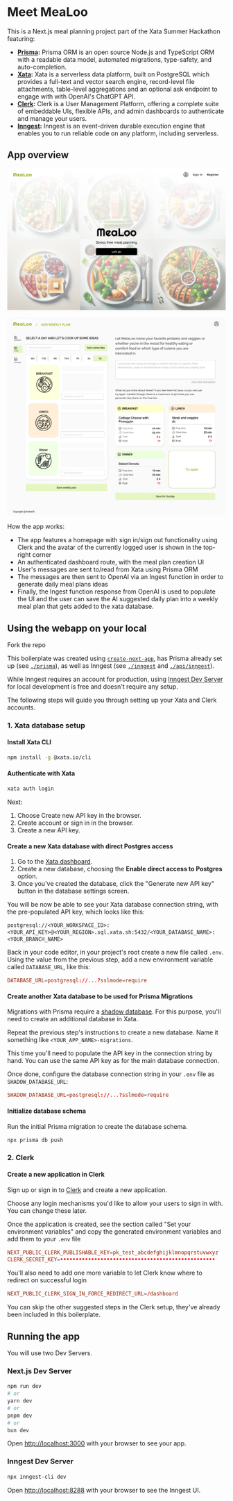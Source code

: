 # Meet MeaLoo

This is a Next.js meal planning project part of the Xata Summer Hackathon featuring:

- **[Prisma](https://www.prisma.io/docs):** Prisma ORM is an open source Node.js and TypeScript ORM with a readable data model, automated migrations, type-safety, and auto-completion.
- **[Xata](https://xata.io/docs):** Xata is a serverless data platform, built on PostgreSQL which provides a full-text and vector search engine, record-level file attachments, table-level aggregations and an optional ask endpoint to engage with with OpenAI's ChatGPT API.
- **[Clerk](https://clerk.com/docs):** Clerk is a User Management Platform, offering a complete suite of embeddable UIs, flexible APIs, and admin dashboards to authenticate and manage your users.
- **[Inngest](https://www.inngest.com/docs):** Inngest is an event-driven durable execution engine that enables you to run reliable code on any platform, including serverless.

## App overview

![This is a screenshot of a web page representing the homepage of the webapp with the title "MeaLoo" visible in the browser tab.](./home_page.jpg)

![This is a screenshot of a web page part of the webapp with the title "MeaLoo" visible in the browser tab where users can ask AI for ideas of daily meal plans that they can use to create weekly mealplans.](./add_day_plans.jpg)

How the app works:

- The app features a homepage with sign in/sign out functionality using Clerk and the avatar of the currently logged user is shown in the top-right corner
- An authenticated dashboard route, with the meal plan creation UI
- User's messages are sent to/read from Xata using Prisma ORM
- The messages are then sent to OpenAI via an Ingest function in order to generate daily meal plans ideas
- Finally, the Ingest function response from OpenAI is used to populate the UI and the user can save the AI suggested daily plan into a weekly meal plan that gets added to the xata database.

## Using the webapp on your local

Fork the repo

This boilerplate was created using [`create-next-app`](https://github.com/vercel/next.js/tree/canary/packages/create-next-app), has Prisma already set up (see [`./prisma`](./prisma)), as well as Inngest (see [`./inngest`](./inngest) and [`./api/inngest`](./api/inngest)).

While Inngest requires an account for production, using [Inngest Dev Server](https://www.inngest.com/docs/local-development) for local development is free and doesn't require any setup.

The following steps will guide you through setting up your Xata and Clerk accounts.

### 1. Xata database setup

#### Install Xata CLI

```bash
npm install -g @xata.io/cli
```

#### Authenticate with Xata

```bash
xata auth login
```

Next:

1. Choose Create new API key in the browser.
2. Create account or sign in in the browser.
3. Create a new API key.

#### Create a new Xata database with direct Postgres access

1. Go to the [Xata dashboard](https://app.xata.io/).
2. Create a new database, choosing the **Enable direct access to Postgres** option.
3. Once you've created the database, click the "Generate new API key" button in the database settings screen.

You will be now be able to see your Xata database connection string, with the pre-populated API key, which looks like this:

```
postgresql://<YOUR_WORKSPACE_ID>:<YOUR_API_KEY>@<YOUR_REGION>.sql.xata.sh:5432/<YOUR_DATABASE_NAME>:<YOUR_BRANCH_NAME>
```

<!-- REWORD -->

Back in your code editor, in your project's root create a new file called `.env`. Using the value from the previous step, add a new environment variable called `DATABASE_URL`, like this:

```conf
DATABASE_URL=postgresql://...?sslmode=require
```

#### Create another Xata database to be used for Prisma Migrations

Migrations with Prisma require a [shadow database](https://www.prisma.io/docs/orm/prisma-migrate/understanding-prisma-migrate/shadow-database). For this purpose, you'll need to create an additional database in Xata.

Repeat the previous step's instructions to create a new database. Name it something like `<YOUR_APP_NAME>-migrations`.

This time you'll need to populate the API key in the connection string by hand. You can use the same API key as for the main database connection.

Once done, configure the database connection string in your `.env` file as `SHADOW_DATABASE_URL`:

```conf
SHADOW_DATABASE_URL=postgresql://...?sslmode=require
```

#### Initialize database schema

Run the initial Prisma migration to create the database schema.

```bash
npx prisma db push
```

### 2. Clerk

#### Create a new application in Clerk

Sign up or sign in to [Clerk](https://dashboard.clerk.com/) and create a new application.

Choose any login mechanisms you'd like to allow your users to sign in with. You can change these later.

Once the application is created, see the section called "Set your environment variables" and copy the generated environment variables and add them to your `.env` file

```conf
NEXT_PUBLIC_CLERK_PUBLISHABLE_KEY=pk_test_abcdefghijklmnopqrstuvwxyz
CLERK_SECRET_KEY=••••••••••••••••••••••••••••••••••••••••••••••••••
```

You'll also need to add one more variable to let Clerk know where to redirect on successful login

```conf
NEXT_PUBLIC_CLERK_SIGN_IN_FORCE_REDIRECT_URL=/dashboard
```

You can skip the other suggested steps in the Clerk setup, they've already been included in this boilerplate.

## Running the app

You will use two Dev Servers.

### Next.js Dev Server

```bash
npm run dev
# or
yarn dev
# or
pnpm dev
# or
bun dev
```

Open [http://localhost:3000](http://localhost:3000) with your browser to see your app.

### Inngest Dev Server

```bash
npx inngest-cli dev
```

Open [http://localhost:8288](http://localhost:8288) with your browser to see the Inngest UI.
